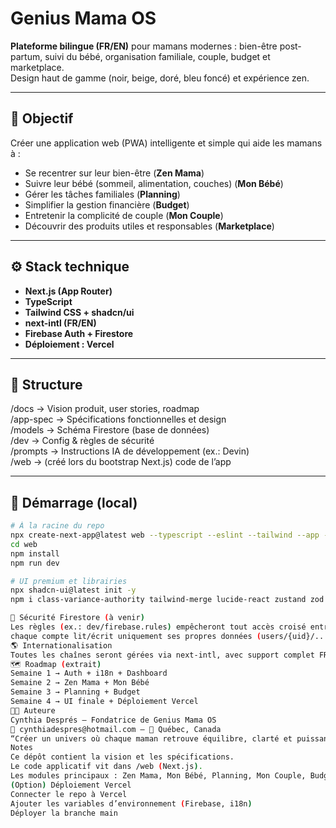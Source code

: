 # Genius Mama OS

**Plateforme bilingue (FR/EN)** pour mamans modernes : bien-être post-partum, suivi du bébé, organisation familiale, couple, budget et marketplace.  
Design haut de gamme (noir, beige, doré, bleu foncé) et expérience zen.

---

## 🎯 Objectif
Créer une application web (PWA) intelligente et simple qui aide les mamans à :
- Se recentrer sur leur bien-être (**Zen Mama**)
- Suivre leur bébé (sommeil, alimentation, couches) (**Mon Bébé**)
- Gérer les tâches familiales (**Planning**)
- Simplifier la gestion financière (**Budget**)
- Entretenir la complicité de couple (**Mon Couple**)
- Découvrir des produits utiles et responsables (**Marketplace**)

---

## ⚙️ Stack technique
- **Next.js (App Router)**
- **TypeScript**
- **Tailwind CSS + shadcn/ui**
- **next-intl (FR/EN)**
- **Firebase Auth + Firestore**
- **Déploiement : Vercel**

---

## 📁 Structure

/docs → Vision produit, user stories, roadmap  
/app-spec → Spécifications fonctionnelles et design  
/models → Schéma Firestore (base de données)  
/dev → Config & règles de sécurité  
/prompts → Instructions IA de développement (ex.: Devin)  
/web → (créé lors du bootstrap Next.js) code de l’app  


---

## 🚀 Démarrage (local)
```bash
# À la racine du repo
npx create-next-app@latest web --typescript --eslint --tailwind --app --src-dir --import-alias "@/*" --use-npm
cd web
npm install
npm run dev

# UI premium et librairies
npx shadcn-ui@latest init -y
npm i class-variance-authority tailwind-merge lucide-react zustand zod date-fns next-intl

🔐 Sécurité Firestore (à venir)
Les règles (ex.: dev/firebase.rules) empêcheront tout accès croisé entre utilisateurs :
chaque compte lit/écrit uniquement ses propres données (users/{uid}/...).
🌎 Internationalisation
Toutes les chaînes seront gérées via next-intl, avec support complet FR/EN.
🗺️ Roadmap (extrait)
Semaine 1 → Auth + i18n + Dashboard
Semaine 2 → Zen Mama + Mon Bébé
Semaine 3 → Planning + Budget
Semaine 4 → UI finale + Déploiement Vercel
👩‍💻 Auteure
Cynthia Després — Fondatrice de Genius Mama OS
📧 cynthiadespres@hotmail.com — 📍 Québec, Canada
“Créer un univers où chaque maman retrouve équilibre, clarté et puissance intérieure.” 💫
Notes
Ce dépôt contient la vision et les spécifications.
Le code applicatif vit dans /web (Next.js).
Les modules principaux : Zen Mama, Mon Bébé, Planning, Mon Couple, Budget, Marketplace.
(Option) Déploiement Vercel
Connecter le repo à Vercel
Ajouter les variables d’environnement (Firebase, i18n)
Déployer la branche main

